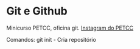 # Git e Github

Minicurso PETCC, oficina git.
[Instagram do PETCC](https://www.instagram.com/petccuern)

Comandos:
git init - Cria repositório
